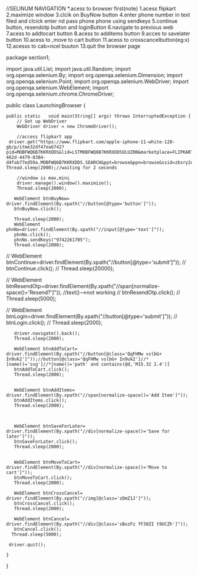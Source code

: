 //SELINUM NAVIGATION
*.acess to browser first(note)
1.acess flipkart
2.maximize window
3.clcik on BuyNow button
4.enter phone number in text filed and clcick enter nd pass phone phone using sendkeys
5.continue button, resendotp button and loginButton
6.navigate to previous web
7.acess to addtocart button
8.acess to additems button
9.acces to savelater button
10.acess to ,move to cart button
11.acess to crosscancelbutton(eg:x)
12.acesss to cab=ncel buuton 
13.quit the browser page


package section1;

import java.util.List;
import java.util.Random;
import org.openqa.selenium.By;
import org.openqa.selenium.Dimension;
import org.openqa.selenium.Point;
import org.openqa.selenium.WebDriver;
import org.openqa.selenium.WebElement;
import org.openqa.selenium.chrome.ChromeDriver;

public class LaunchingBrowser {

    public static   void main(String[] args) throws InterruptedException {
        // Set up WebDriver
        WebDriver driver = new ChromeDriver();
        
        //access flipkart app
     driver.get("https://www.flipkart.com/apple-iphone-11-white-128-gb/p/itme32df47ea6742?pid=MOBFWQ6B7KKRXDDS&lid=LSTMOBFWQ6B7KKRXDDSULUZ0N&marketplace=FLIPKART&q=iphone+11&store=tyy%2F4io&srno=s_1_1&otracker=search&otracker1=search&fm=organic&iid=c79ff4cc-462d-4479-8384-d4fab77ed59a.MOBFWQ6B7KKRXDDS.SEARCH&ppt=browse&ppn=browse&ssid=zbsry2oc000000001723708578757&qH=f6cdfdaa9f3c23f3");
    Thread.sleep(2000);//waiting for 2 seconds
    
        //window is max,mini
        driver.manage().window().maximize();
        Thread.sleep(2000);
      
       WebElement btnBuyNow= driver.findElement(By.xpath("//button[@type='button']"));
       btnBuyNow.click();
        
       Thread.sleep(2000);
       WebElement phnNo=driver.findElement(By.xpath("//input[@type='text']"));
       phnNo.click();
       phnNo.sendKeys("9742261785");
       Thread.sleep(2000);
       
   //    WebElement btnContinue=driver.findElement(By.xpath("//button[@type='submit']"));
  //     btnContinue.click();
  //     Thread.sleep(20000);
       
  //    WebElement btnResendOtp=driver.findElement(By.xpath("//span[normalize-space()='Resend?']")); //text()-->not working
  //    btnResendOtp.click();
  //   Thread.sleep(5000);
       
  //     WebElement btnLogin=driver.findElement(By.xpath("//button[@type='submit']"));
  //     btnLogin.click();
   //    Thread.sleep(2000);
       
       driver.navigate().back();
       Thread.sleep(2000);
       
       WebElement btnAddToCart= driver.findElement(By.xpath("//button[@class='QqFHMw vslbG+ In9uk2']"));//button[@class='QqFHMw vslbG+ In9uk2']//*[name()='svg']//*[name()='path' and contains(@d,'M15.32 2.4')]
       btnAddToCart.click();
       Thread.sleep(2000);
       
   
       WebElement btnAddItems= driver.findElement(By.xpath("//span[normalize-space()='Add Item']"));
       btnAddItems.click();
       Thread.sleep(2000);
       
     
       
       WebElement btnSaveForLater= driver.findElement(By.xpath("//div[normalize-space()='Save for later']"));
       btnSaveForLater.click();
       Thread.sleep(2000);
     
       
       WebElement btnMoveToCart= driver.findElement(By.xpath("//div[normalize-space()='Move to cart']"));
       btnMoveToCart.click();
       Thread.sleep(2000);
       
       WebElement btnCrossCancel= driver.findElement(By.xpath("//img[@class='zDmZ1J']"));
       btnCrossCancel.click();
       Thread.sleep(2000);
       
       WebElement btnCancel= driver.findElement(By.xpath("//div[@class='sBxzFz fF30ZI t9UCZh']"));
       btnCancel.click();
      Thread.sleep(5000);
     
     driver.quit();
 
    }
}


